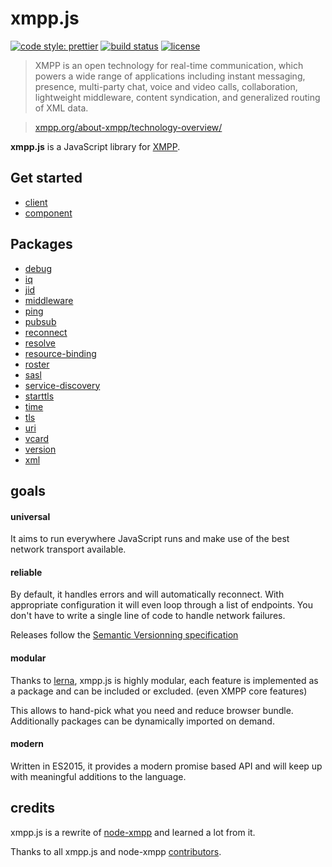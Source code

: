 # xmpp.js

[![code style: prettier](https://img.shields.io/badge/code_style-prettier-ff69b4.svg?style=flat-square)](https://github.com/prettier/prettier)
[![build status](https://img.shields.io/travis/xmppjs/xmpp.js/master.svg?maxAge=2592000&style=flat-square)](https://travis-ci.org/xmppjs/xmpp.js/branches)
[![license](https://img.shields.io/github/license/xmppjs/xmpp.js.svg?maxAge=2592000&style=flat-square)](https://raw.githubusercontent.com/xmppjs/xmpp.js/master/LICENSE)

> XMPP is an open technology for real-time communication, which powers a wide range of applications including instant messaging, presence, multi-party chat, voice and video calls, collaboration, lightweight middleware, content syndication, and generalized routing of XML data.

> [xmpp.org/about-xmpp/technology-overview/](https://xmpp.org/about/technology-overview.html)

**xmpp.js** is a JavaScript library for [XMPP](http://xmpp.org/).

## Get started

- [client](/packages/client)
- [component](/packages/component)

## Packages

- [debug](/packages/debug)
- [iq](/packages/iq)
- [jid](/packages/jid)
- [middleware](/packages/middleware)
- [ping](/packages/ping)
- [pubsub](/packages/pubsub)
- [reconnect](/packages/reconnect)
- [resolve](/packages/resolve)
- [resource-binding](/packages/resource-binding)
- [roster](/packages/roster)
- [sasl](/packages/sasl)
- [service-discovery](/packages/service-discovery)
- [starttls](/packages/starttls)
- [time](/packages/time)
- [tls](/packages/tls)
- [uri](/packages/uri)
- [vcard](/packages/vcard)
- [version](/packages/version)
- [xml](/packages/xml)

## goals

#### universal

It aims to run everywhere JavaScript runs and make use of the best network transport available.

#### reliable

By default, it handles errors and will automatically reconnect. With appropriate configuration it will even loop through a list of endpoints. You don't have to write a single line of code to handle network failures.

Releases follow the [Semantic Versionning specification](http://semver.org/)

#### modular

Thanks to [lerna](https://lernajs.io/), xmpp.js is highly modular, each feature is implemented as a package and can be included or excluded. (even XMPP core features)

This allows to hand-pick what you need and reduce browser bundle. Additionally packages can be dynamically imported on demand.

#### modern

Written in ES2015, it provides a modern promise based API and will keep up with meaningful additions to the language.

## credits

xmpp.js is a rewrite of [node-xmpp](https://github.com/xmppjs/xmpp.js/tree/node-xmpp) and learned a lot from it.

Thanks to all xmpp.js and node-xmpp [contributors](https://github.com/xmppjs/xmpp.js/graphs/contributors).
